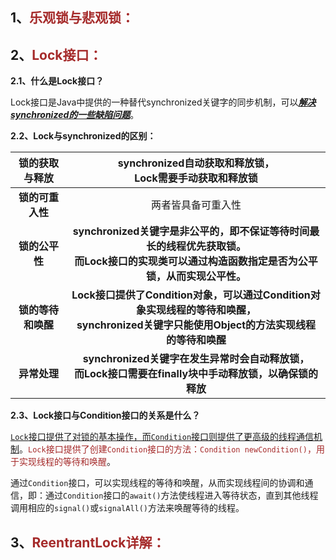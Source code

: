 ## 1、<span style="color:brown">乐观锁与悲观锁：</span>



## 2、<span style="color:brown">Lock接口：</span>

**2.1、什么是Lock接口？**

Lock接口是Java中提供的一种替代synchronized关键字的同步机制，可以<u>***解决synchronized的一些缺陷问题***</u>。

**2.2、Lock与synchronized的区别：**

|   锁的获取与释放   |  synchronized自动获取和释放锁，<br>Lock需要手动获取和释放锁  |
| :----------------: | :----------------------------------------------------------: |
|  **锁的可重入性**  |                      两者皆具备可重入性                      |
|   **锁的公平性**   | **synchronized关键字是非公平的，即不保证等待时间最长的线程优先获取锁。<br>而Lock接口的实现类可以通过构造函数指定是否为公平锁，从而实现公平性。** |
| **锁的等待和唤醒** | **Lock接口提供了Condition对象，可以通过Condition对象实现线程的等待和唤醒，<br>synchronized关键字只能使用Object的方法实现线程的等待和唤醒** |
|    **异常处理**    | **synchronized关键字在发生异常时会自动释放锁，<br>而Lock接口需要在finally块中手动释放锁，以确保锁的释放** |

**2.3、Lock接口与Condition接口的关系是什么？**

​		<u>`Lock`接口提供了对锁的基本操作，而`Condition`接口则提供了更高级的线程通信机制</u>。<span style="color:brown">`Lock`接口提供了创建`Condition`接口的方法：`Condition newCondition()`，用于实现线程的等待和唤醒</span>。

​		通过`Condition`接口，可以实现线程的等待和唤醒，从而实现线程间的协调和通信，即：通过`Condition`接口的`await()`方法使线程进入等待状态，直到其他线程调用相应的`signal()`或`signalAll()`方法来唤醒等待的线程。



## 3、<span style="color:brown">ReentrantLock详解：</span>